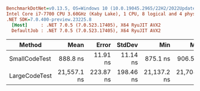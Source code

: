 ``` ini

BenchmarkDotNet=v0.13.5, OS=Windows 10 (10.0.19045.2965/22H2/2022Update)
Intel Core i7-7700 CPU 3.60GHz (Kaby Lake), 1 CPU, 8 logical and 4 physical cores
.NET SDK=7.0.400-preview.23225.8
  [Host]     : .NET 7.0.5 (7.0.523.17405), X64 RyuJIT AVX2
  DefaultJob : .NET 7.0.5 (7.0.523.17405), X64 RyuJIT AVX2


```
|        Method |        Mean |     Error |    StdDev |         Min |         Max |   Gen0 | Allocated |
|-------------- |------------:|----------:|----------:|------------:|------------:|-------:|----------:|
| SmallCodeTest |    888.8 ns |  11.91 ns |  11.14 ns |    875.1 ns |    906.5 ns | 0.2594 |   1.06 KB |
| LargeCodeTest | 21,557.1 ns | 223.87 ns | 198.46 ns | 21,137.2 ns | 21,704.3 ns | 6.1340 |  25.06 KB |
